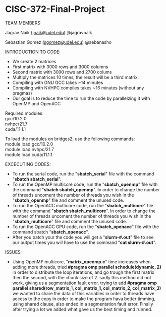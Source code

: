# CISC-372-Final-Project

TEAM MEMBERS:

Jagrav Naik (jnaik@udel.edu) @jagravnaik

Sebastian Gomez (sgomez@udel.edu) @sebanasho

INTRODUCTION TO CODE:
* We create 2 matrices
* First matrix with 3000 rows and 3000 columns
* Second matrix with 3000 rows and 2700 colums
* Multiply the matrices 10 times, the result will be a third matrix
* Compiling with GNU GCC takes ~14 minutes
* Compiling with NVHPC compiles takes ~16 minutes (without any pragmas) 
* Our goal is to reduce the time to run the code by parallelzing it with OpenMP and OpenACC


Required modules: \
gcc/10.2.0 <br />
nvhpc/21.7 <br />
cuda/11.1.1 <br />

To load the modules on bridges2, use the following commands:
<br />
module load gcc/10.2.0 <br />
module load nvhpc/21.7 <br />
module load cuda/11.1.1 <br />

EXCECUTING CODES: 

* To run the serial code, run the "**sbatch_serial**" file with the command "**sbatch sbatch_serial**". <br />
* To run the OpenMP multicore code, run the "**sbatch_openmp**" file with the command "**sbatch sbatch_openmp**". In order to change the number of threads uncoment the number of threads you wish in the "**sbatch_openmp**" file and comment the unused code.<br />
* To run the OpenACC multicore code, run the "**sbatch_multicore**" file with the command "**sbatch sbatch_multicore**". In order to change the number of threads uncoment the number of threads you wish in the "**sbatch_multicore**" file and comment the unused code.<br />
* To run the OpenACC GPU code, run the "**sbatch_openacc**" file with the command sbatch "**sbatch_openacc**". <br />
* After you batch your the code you will get a "**slurm-#.out**" file to see our output times you will have to use the command "**cat slurm-#.out**". <br />

ISSUES: 
* Using OpenMP multicore, "**matrix_openmp.c**" time increases when adding more threads, tried **#pragma omp parallel schedule(dynamic, 2)** in order to distribute the loop iterations, and go trough the first matrix then the second, with the chunk size of 2. sadly this method did not work, giving us a segmentation fault error. trying to add **#pragma omp parallel shared(row_matrix_1, col_matrix_1, col_matrix_2, col_matrix_3)** we wanted to share the data of this variables in order to threads have access to the copy in order to make the program hava better timming, using shared clause, also ended in a segmentation fault error. Finally after trying a lot we added what gave us the best timing and runned. 

